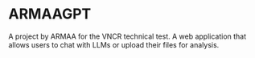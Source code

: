 # ARMAAGPT
A project by ARMAA for the VNCR technical test. A web application that allows users to chat with LLMs or upload their files for analysis.
